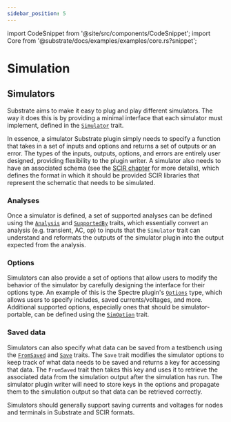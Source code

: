```yaml
---
sidebar_position: 5
---
```


import CodeSnippet from '@site/src/components/CodeSnippet';
import Core from '@substrate/docs/examples/examples/core.rs?snippet';

# Simulation

## Simulators

Substrate aims to make it easy to plug and play different simulators. The way it does this is by providing a
minimal interface that each simulator must implement, defined in the [`Simulator`](https://api.substratelabs.io/substrate/simulation/trait.Simulator.html) trait.

In essence, a simulator Substrate plugin simply needs to specify a function that takes in a set of inputs and options and returns a set of outputs or an error. The types of the inputs, outputs, options, and errors are entirely user designed, providing flexibility to the plugin writer. A simulator also needs to have an associated schema (see the [SCIR chapter](./scir.md) for more details), which defines the format in which it should be provided SCIR libraries that represent the schematic that needs to be simulated.

### Analyses

Once a simulator is defined, a set of supported analyses can be defined using the [`Analysis`](https://api.substratelabs.io/substrate/simulation/trait.SupportedBy.html) and [`SupportedBy`](https://api.substratelabs.io/substrate/simulation/trait.SupportedBy.html) traits, which essentially convert an analysis (e.g. transient, AC, op) to inputs that the `Simulator` trait can understand and reformats the outputs of the simulator plugin into the output expected from the analysis.

### Options

Simulators can also provide a set of options that allow users to modify the behavior of the simulator by carefully designing the interface for their options type. An example of this is the Spectre plugin's [`Options`](https://api.substratelabs.io/spectre/struct.Options.html) type, which allows users to specify includes, saved currents/voltages, and more. Additional supported options, especially ones that should be simulator-portable, can be defined using the [`SimOption`](https://api.substratelabs.io/substrate/simulation/options/trait.SimOption.html) trait.

### Saved data

Simulators can also specify what data can be saved from a testbench using the 
[`FromSaved`](https://api.substratelabs.io/substrate/simulation/data/trait.FromSaved.html) and 
[`Save`](https://api.substratelabs.io/substrate/simulation/data/trait.Save.html) traits. The `Save` 
trait modifies the simulator options to keep track of what data needs to be saved and returns a key for 
accessing that data. The `FromSaved` trait then takes this key and uses it to retrieve the associated data 
from the simulation output after the simulation has run. The simulator plugin writer will need to 
store keys in the options and propagate them to the simulation output so that data can be retrieved correctly.

Simulators should generally support saving currents and voltages for nodes and terminals in Substrate and SCIR formats.
